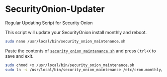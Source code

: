 # SecurityOnion-Updater
Regular Updating Script for Security Onion

This script will update your SecurityOnion install monthly and reboot.

````bash
sudo nano /usr/local/bin/security_onion_maintenance.sh
````
Paste the contents of [`security_onion_maintenance.sh`](https://github.com/vanderblugen/SecurityOnion-Updater/blob/main/security_onion_maintenance.sh) and press `Ctrl+X` to save and exit.

````bash
sudo chmod +x /usr/local/bin/security_onion_maintenance.sh
sudo ln -s /usr/local/bin/security_onion_maintenance /etc/cron.monthly/security_onion_maintenance.sh
````
